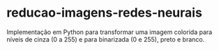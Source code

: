 # reducao-imagens-redes-neurais

 Implementação em Python para transformar uma imagem colorida para níveis de cinza (0 a 255) e para binarizada (0 e 255), preto e branco.  
